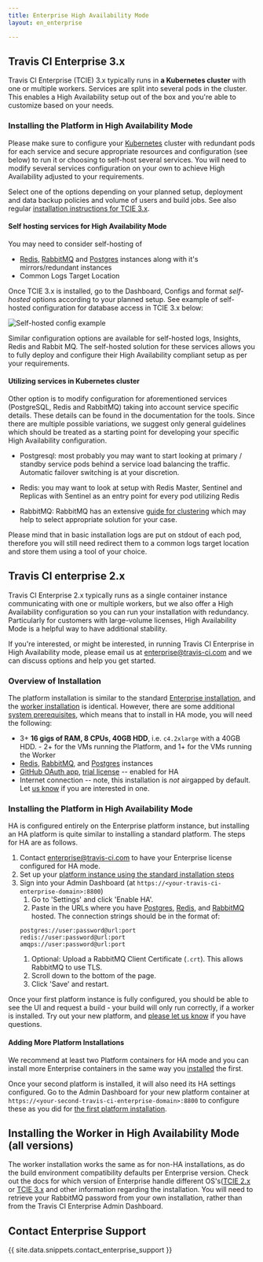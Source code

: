 ```yaml
---
title: Enterprise High Availability Mode
layout: en_enterprise

---
```


## Travis CI Enterprise 3.x 

Travis CI Enterprise (TCIE) 3.x typically runs in **a Kubernetes cluster** with one or multiple workers. Services are split into several pods in the cluster. This enables a High Availability setup out of the box and you're able to customize based on your needs. 

### Installing the Platform in High Availability Mode

Please make sure to configure your [Kubernetes](https://kubernetes.io/) cluster with redundant pods for each service and secure appropriate resources and configuration (see below) to run it or choosing to self-host several services. You will need to modify several services configuration on your own to achieve High Availability adjusted to your requirements.

Select one of the options depending on your planned setup, deployment and data backup policies and volume of users and build jobs. See also regular [installation instructions for TCIE 3.x](/user/enterprise/tcie-3.x-setting-up-travis-ci-enterprise#1-setting-up-enterprise-platform).

#### Self hosting services for High Availability Mode 

You may need to consider self-hosting of

* [Redis](https://redis.io/), [RabbitMQ](https://www.rabbitmq.com/) and [Postgres](https://www.postgresql.org/) instances along with it's mirrors/redundant instances
* Common Logs Target Location

Once TCIE 3.x is installed, go to the Dashboard, Configs and format *self-hosted* options according to your planned setup. See example of self-hosted configuration for database access in TCIE 3.x below:

![Self-hosted config example](/images/tcie-3.x-self-hosted-db.png)

Similar configuration options are available for self-hosted logs, Insights, Redis and Rabbit MQ. The self-hosted solution for these services allows you to fully deploy and configure their High Availability compliant setup as per your requirements.

#### Utilizing services in Kubernetes cluster

Other option is to modify configuration for aforementioned services (PostgreSQL, Redis and RabbitMQ) taking into account service specific details. These details can be found in the documentation for the tools. Since there are multiple possible variations, we suggest only general guidelines which should be treated as a starting point for developing your specific High Availability configuration.

* Postgresql: most probably you may want to start looking at primary / standby service pods behind a service load balancing the traffic. Automatic failover switching is at your discretion.

* Redis: you may want to look at setup with Redis Master, Sentinel and Replicas with Sentinel as an entry point for every pod utilizing Redis

* RabbitMQ: RabbitMQ has an extensive [guide for clustering](https://www.rabbitmq.com/clustering.html) which may help to select appropriate solution for your case.

Please mind that in basic installation logs are put on stdout of each pod, therefore you will still need redirect them to a common logs target location and store them using a tool of your choice.



## Travis CI enterprise 2.x 

Travis CI Enterprise 2.x typically runs as a single container instance communicating with one or multiple workers, but we also offer a High Availability configuration so you can run your installation with redundancy. Particularly for customers with large-volume licenses, High Availability Mode is a helpful way to have additional stability.

If you're interested, or might be interested, in running Travis CI Enterprise in High Availability mode, please email us at [enterprise@travis-ci.com](mailto:enterprise@travis-cicom?subject:HA%20Mode) and we can discuss options and help you get started.

### Overview of Installation

The platform installation is similar to the standard [Enterprise installation](/user/enterprise/setting-up-travis-ci-enterprise/#1-setting-up-enterprise-platform-virtual-machine), and the [worker installation](#installing-the-worker-in-high-availability-mode) is identical. However, there are some additional [system prerequisites](/user/enterprise/high-availability/), which means that to install in HA mode, you will need the following:
 * 3+ **16 gigs of RAM, 8 CPUs, 40GB HDD**, i.e. `c4.2xlarge` with a 40GB HDD. - 2+ for the VMs running the Platform, and 1+ for the VMs running the Worker
 * [Redis](https://redis.io/), [RabbitMQ](https://www.rabbitmq.com/),
and [Postgres](https://www.postgresql.org/) instances
 * [GitHub OAuth app](/user/enterprise/setting-up-travis-ci-enterprise/#prerequisites), [trial license](/user/enterprise/setting-up-travis-ci-enterprise/#prerequisites) -- enabled for HA
 * Internet connection -- note, this installation is _not_ airgapped by default. Let [us know](mailto:enterprise@travis-ci.com) if you are interested in one.

### Installing the Platform in High Availability Mode

HA is configured entirely on the Enterprise platform instance, but installing an HA platform is quite similar to installing a standard platform. The steps for HA are as follows.

1. Contact [enterprise@travis-ci.com](mailto:enterprise@travis-ci.com?subject=HA%20Installation) to have your Enterprise license configured for HA mode.
1. Set up your [platform instance using the standard installation steps](/user/enterprise/setting-up-travis-ci-enterprise/#1-setting-up-enterprise-platform-virtual-machine)
1. Sign into your Admin Dashboard (at `https://<your-travis-ci-enterprise-domain>:8800`)
   1. Go to 'Settings' and click 'Enable HA'.
   1. Paste in the URLs where you have [Postgres](https://www.postgresql.org/), [Redis](https://redis.io/), and [RabbitMQ](https://www.rabbitmq.com/) hosted. The connection strings should be in the format of:
   ```
   postgres://user:password@url:port
   redis://user:password@url:port
   amqps://user:password@url:port
   ```
   1. Optional: Upload a RabbitMQ Client Certificate (`.crt`). This allows RabbitMQ to use TLS.
   1. Scroll down to the bottom of the page.
   1. Click 'Save' and restart.

Once your first platform instance is fully configured, you should be able to see the UI and request a build - your build will only run correctly, if a worker is installed. Try out your new platform, and [please let us know](mailto:enterprise@travis-ci.com?subject=HA%20Troubleshooting) if you have questions.

#### Adding More Platform Installations

We recommend at least two Platform containers for HA mode and you can install more Enterprise containers in the same way you [installed](/user/enterprise/setting-up-travis-ci-enterprise/#1-setting-up-enterprise-platform-virtual-machine) the first.

Once your second platform is installed, it will also need its HA settings configured. Go to the Admin Dashboard for your new platform container at `https://<your-second-travis-ci-enterprise-domain>:8800` to configure these as you did for [the first platform installation](#installing-the-platform-in-high-availability-mode).



## Installing the Worker in High Availability Mode (all versions)

The worker installation works the same as for non-HA installations, as do the build environment compatibility defaults per Enterprise version. Check out the docs for which version of Enterprise handle different OS's([TCIE 2.x](/user/enterprise/setting-up-travis-ci-enterprise/#2-setting-up-the-enterprise-worker-virtual-machine) or [TCIE 3.x](/user/enterprise/tcie-3.x-setting-up-travis-ci-enterprise#2-setting-up-the-enterprise-worker-virtual-machine) and other information regarding the installation. You will need to retrieve your RabbitMQ password from your own installation, rather than from the Travis CI Enterprise Admin Dashboard.

## Contact Enterprise Support

{{ site.data.snippets.contact_enterprise_support }}
